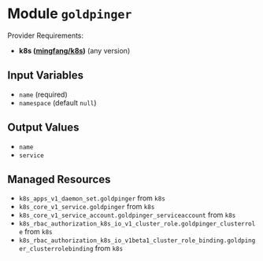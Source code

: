 
# Module `goldpinger`

Provider Requirements:
* **k8s ([mingfang/k8s](https://registry.terraform.io/providers/mingfang/k8s/latest))** (any version)

## Input Variables
* `name` (required)
* `namespace` (default `null`)

## Output Values
* `name`
* `service`

## Managed Resources
* `k8s_apps_v1_daemon_set.goldpinger` from `k8s`
* `k8s_core_v1_service.goldpinger` from `k8s`
* `k8s_core_v1_service_account.goldpinger_serviceaccount` from `k8s`
* `k8s_rbac_authorization_k8s_io_v1_cluster_role.goldpinger_clusterrole` from `k8s`
* `k8s_rbac_authorization_k8s_io_v1beta1_cluster_role_binding.goldpinger_clusterrolebinding` from `k8s`


